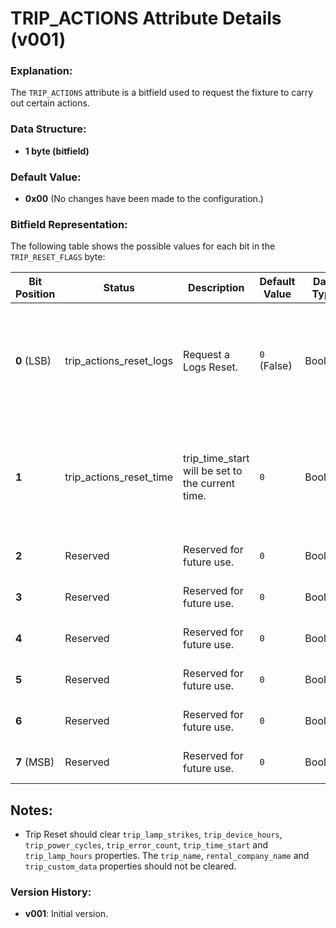 # TRIP_ACTIONS Attribute Details (v001)

### **Explanation:**
The `TRIP_ACTIONS` attribute is a bitfield used to request the fixture to carry out certain actions. 

### **Data Structure:**
- **1 byte (bitfield)**

### **Default Value:**
- **0x00** (No changes have been made to the configuration.)

### **Bitfield Representation:**
The following table shows the possible values for each bit in the `TRIP_RESET_FLAGS` byte:

| Bit Position | Status                   | Description                                      | Default Value  | Data Type | Notes                                                                                         |
|--------------|--------------------------|--------------------------------------------------|----------------|-----------|-----------------------------------------------------------------------------------------------|
| **0**  (LSB) | trip_actions_reset_logs  | Request a Logs Reset.                            | `0` (False)    | Boolean   | Set to `1` to initiate a logs reset. Fixture clears the bit when it has performed the action. |
| **1**        | trip_actions_reset_time  | trip_time_start will be set to the current time. | `0`            | Boolean   | Set to `1` to initiate a trip reset. Fixture clears the bit when it has performed the action. |
| **2**        | Reserved                 | Reserved for future use.                         | `0`            | Boolean   | Not currently in use.                                                                         |
| **3**        | Reserved                 | Reserved for future use.                         | `0`            | Boolean   | Not currently in use.                                                                         |
| **4**        | Reserved                 | Reserved for future use.                         | `0`            | Boolean   | Not currently in use.                                                                         |
| **5**        | Reserved                 | Reserved for future use.                         | `0`            | Boolean   | Not currently in use.                                                                         |
| **6**        | Reserved                 | Reserved for future use.                         | `0`            | Boolean   | Not currently in use.                                                                         |
| **7**  (MSB) | Reserved                 | Reserved for future use.                         | `0`            | Boolean   | Not currently in use.                                                                         |

## **Notes:**
- Trip Reset should clear `trip_lamp_strikes`, `trip_device_hours`, `trip_power_cycles`, `trip_error_count`, 
`trip_time_start` and `trip_lamp_hours` properties.  The `trip_name`, `rental_company_name` and `trip_custom_data` 
properties should not be cleared.

### **Version History:**
- **v001**: Initial version.
